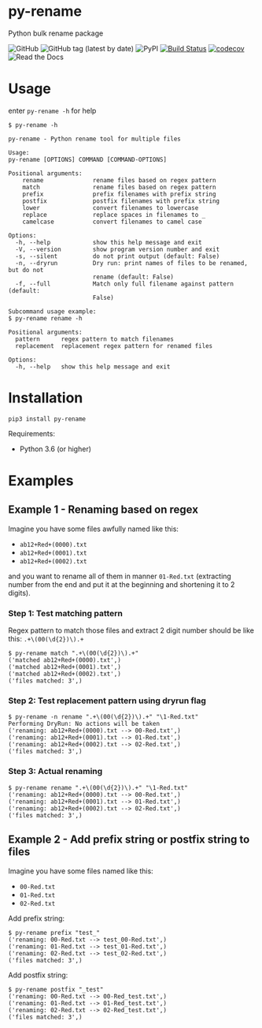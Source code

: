# py-rename
Python bulk rename package

![GitHub](https://img.shields.io/github/license/jinalharia/py_rename)
![GitHub tag (latest by date)](https://img.shields.io/github/v/tag/jinalharia/py_rename?color=green&label=version)
![PyPI](https://img.shields.io/pypi/v/py-rename)
[![Build Status](https://travis-ci.org/jinalharia/py_rename.svg?branch=master)](https://travis-ci.org/jinalharia/py_rename)
[![codecov](https://codecov.io/gh/jinalharia/py_rename/branch/master/graph/badge.svg)](https://codecov.io/gh/jinalharia/py_rename)
![Read the Docs](https://img.shields.io/readthedocs/py-rename)

# Usage
enter `py-rename -h` for help

```shell
$ py-rename -h

py-rename - Python rename tool for multiple files

Usage:
py-rename [OPTIONS] COMMAND [COMMAND-OPTIONS]

Positional arguments:
    rename              rename files based on regex pattern
    match               rename files based on regex pattern
    prefix              prefix filenames with prefix string
    postfix             postfix filenames with prefix string
    lower               convert filenames to lowercase
    replace             replace spaces in filenames to _
    camelcase           convert filenames to camel case

Options:
  -h, --help            show this help message and exit
  -V, --version         show program version number and exit
  -s, --silent          do not print output (default: False)
  -n, --dryrun          Dry run: print names of files to be renamed, but do not
                        rename (default: False)
  -f, --full            Match only full filename against pattern (default:
                        False)

Subcommand usage example:
$ py-rename rename -h

Positional arguments:
  pattern      regex pattern to match filenames
  replacement  replacement regex pattern for renamed files

Options:
  -h, --help   show this help message and exit
```

# Installation
```shell
pip3 install py-rename
```

Requirements:
* Python 3.6 (or higher)

# Examples
## Example 1 - Renaming based on regex
Imagine you have some files awfully named like this:
- `ab12+Red+(0000).txt`
- `ab12+Red+(0001).txt`
- `ab12+Red+(0002).txt`

and you want to rename all of them in manner `01-Red.txt` (extracting number from the end and put it at the beginning and shortening it to 2 digits).

### Step 1: Test matching pattern
Regex pattern to match those files and extract 2 digit number should be like this: `.+\(00(\d{2})\).+`
```shell
$ py-rename match ".+\(00(\d{2})\).+"
('matched ab12+Red+(0000).txt',)
('matched ab12+Red+(0001).txt',)
('matched ab12+Red+(0002).txt',)
('files matched: 3',)
```

### Step 2: Test replacement pattern using dryrun flag
```shell
$ py-rename -n rename ".+\(00(\d{2})\).+" "\1-Red.txt"
Performing DryRun: No actions will be taken
('renaming: ab12+Red+(0000).txt --> 00-Red.txt',)
('renaming: ab12+Red+(0001).txt --> 01-Red.txt',)
('renaming: ab12+Red+(0002).txt --> 02-Red.txt',)
('files matched: 3',)
```

### Step 3: Actual renaming
```shell
$ py-rename rename ".+\(00(\d{2})\).+" "\1-Red.txt"
('renaming: ab12+Red+(0000).txt --> 00-Red.txt',)
('renaming: ab12+Red+(0001).txt --> 01-Red.txt',)
('renaming: ab12+Red+(0002).txt --> 02-Red.txt',)
('files matched: 3',)
```

## Example 2 - Add prefix string or postfix string to files
Imagine you have some files named like this:
- `00-Red.txt`
- `01-Red.txt`
- `02-Red.txt`

Add prefix string:
```shell
$ py-rename prefix "test_"
('renaming: 00-Red.txt --> test_00-Red.txt',)
('renaming: 01-Red.txt --> test_01-Red.txt',)
('renaming: 02-Red.txt --> test_02-Red.txt',)
('files matched: 3',)
```

Add postfix string:
```shell
$ py-rename postfix "_test"
('renaming: 00-Red.txt --> 00-Red_test.txt',)
('renaming: 01-Red.txt --> 01-Red_test.txt',)
('renaming: 02-Red.txt --> 02-Red_test.txt',)
('files matched: 3',)
```
